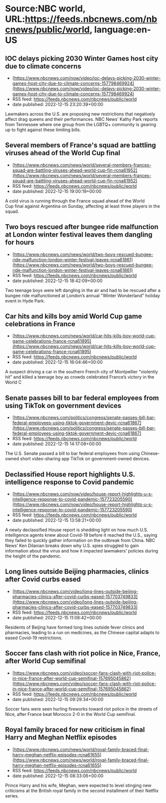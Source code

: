 # Source:NBC world, URL:https://feeds.nbcnews.com/nbcnews/public/world, language:en-US

## IOC delays picking 2030 Winter Games host city due to climate concerns
 - [https://www.nbcnews.com/now/video/ioc-delays-picking-2030-winter-games-host-city-due-to-climate-concerns-157798469924](https://www.nbcnews.com/now/video/ioc-delays-picking-2030-winter-games-host-city-due-to-climate-concerns-157798469924)
 - RSS feed: https://feeds.nbcnews.com/nbcnews/public/world
 - date published: 2022-12-15 23:20:39+00:00

Lawmakers across the U.S. are proposing new restrictions that negatively affect drag queens and their performances. NBC News’ Kathy Park reports from Tennessee where one group from the LGBTQ+ community is gearing up to fight against these limiting bills.

## Several members of France's squad are battling viruses ahead of the World Cup final
 - [https://www.nbcnews.com/news/world/several-members-frances-squad-are-battling-viruses-ahead-world-cup-fin-rcna61952](https://www.nbcnews.com/news/world/several-members-frances-squad-are-battling-viruses-ahead-world-cup-fin-rcna61952)
 - RSS feed: https://feeds.nbcnews.com/nbcnews/public/world
 - date published: 2022-12-15 19:00:19+00:00

A cold virus is running through the France squad ahead of the World Cup final against Argentina on Sunday, affecting at least three players in the squad.

## Two boys rescued after bungee ride malfunction at London winter festival leaves them dangling for hours
 - [https://www.nbcnews.com/news/world/two-boys-rescued-bungee-ride-malfunction-london-winter-festival-leaves-rcna61861](https://www.nbcnews.com/news/world/two-boys-rescued-bungee-ride-malfunction-london-winter-festival-leaves-rcna61861)
 - RSS feed: https://feeds.nbcnews.com/nbcnews/public/world
 - date published: 2022-12-15 18:42:09+00:00

Two teenage boys were left dangling in the air and had to be rescued after a bungee ride malfunctioned at London’s annual "Winter Wonderland” holiday event in Hyde Park.

## Car hits and kills boy amid World Cup game celebrations in France
 - [https://www.nbcnews.com/news/world/car-hits-kills-boy-world-cup-game-celebrations-france-rcna61895](https://www.nbcnews.com/news/world/car-hits-kills-boy-world-cup-game-celebrations-france-rcna61895)
 - RSS feed: https://feeds.nbcnews.com/nbcnews/public/world
 - date published: 2022-12-15 16:04:46+00:00

A suspect driving a car in the southern French city of Montpellier “violently hit” and killed a teenage boy as crowds celebrated France’s victory in the World C

## Senate passes bill to bar federal employees from using TikTok on government devices
 - [https://www.nbcnews.com/politics/congress/senate-passes-bill-bar-federal-employees-using-tiktok-government-devic-rcna61867](https://www.nbcnews.com/politics/congress/senate-passes-bill-bar-federal-employees-using-tiktok-government-devic-rcna61867)
 - RSS feed: https://feeds.nbcnews.com/nbcnews/public/world
 - date published: 2022-12-15 14:17:08+00:00

The U.S. Senate passed a bill to bar federal employees from using Chinese-owned short video-sharing app TikTok on government-owned devices.

## Declassified House report highlights U.S. intelligence response to Covid pandemic
 - [https://www.nbcnews.com/now/video/house-report-highlights-u-s-intelligence-response-to-covid-pandemic-157723205590](https://www.nbcnews.com/now/video/house-report-highlights-u-s-intelligence-response-to-covid-pandemic-157723205590)
 - RSS feed: https://feeds.nbcnews.com/nbcnews/public/world
 - date published: 2022-12-15 13:58:21+00:00

A newly declassified House report is shedding light on how much U.S. intelligence agents knew about Covid-19 before it reached the U.S., saying they failed to quickly gather information on the outbreak from China. NBC News’ Ken Dilanian breaks down why U.S. spies struggled to gain information about the virus and how it impacted lawmakers’ policies during the height of the pandemic.

## Long lines outside Beijing pharmacies, clinics after Covid curbs eased
 - [https://www.nbcnews.com/video/long-lines-outside-beijing-pharmacies-clinics-after-covid-curbs-eased-157703749833](https://www.nbcnews.com/video/long-lines-outside-beijing-pharmacies-clinics-after-covid-curbs-eased-157703749833)
 - RSS feed: https://feeds.nbcnews.com/nbcnews/public/world
 - date published: 2022-12-15 11:08:42+00:00

Residents of Beijing have formed long lines outside fever clinics and pharmacies, leading to a run on medicines, as the Chinese capital adapts to eased Covid-19 restrictions.

## Soccer fans clash with riot police in Nice, France, after World Cup semifinal
 - [https://www.nbcnews.com/video/soccer-fans-clash-with-riot-police-in-nice-france-after-world-cup-semifinal-157695045862](https://www.nbcnews.com/video/soccer-fans-clash-with-riot-police-in-nice-france-after-world-cup-semifinal-157695045862)
 - RSS feed: https://feeds.nbcnews.com/nbcnews/public/world
 - date published: 2022-12-15 09:29:34+00:00

Soccer fans were seen hurling fireworks toward riot police in the streets of Nice, after France beat Morocco 2-0 in the World Cup semifinal.

## Royal family braced for new criticism in final Harry and Meghan Netflix episodes
 - [https://www.nbcnews.com/news/world/royal-family-braced-final-harry-meghan-netflix-episodes-rcna61655](https://www.nbcnews.com/news/world/royal-family-braced-final-harry-meghan-netflix-episodes-rcna61655)
 - RSS feed: https://feeds.nbcnews.com/nbcnews/public/world
 - date published: 2022-12-15 08:33:06+00:00

Prince Harry and his wife, Meghan, were expected to level stinging new criticisms at the British royal family in the second installment of their Netflix series.

